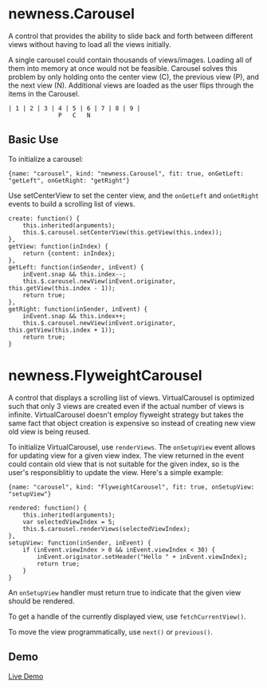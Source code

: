 newness.Carousel
===========================


A control that provides the ability to slide back and forth between different views without having to load all the views initially.

A single carousel could contain thousands of views/images.  Loading all of them into memory at once would not be feasible.
Carousel solves this problem by only holding onto the center view (C), the previous view (P), and the next view (N).
Additional views are loaded as the user flips through the items in the Carousel.

	| 1 | 2 | 3 | 4 | 5 | 6 | 7 | 8 | 9 |
	              P   C   N


Basic Use
---------

To initialize a carousel:

	{name: "carousel", kind: "newness.Carousel", fit: true, onGetLeft: "getLeft", onGetRight: "getRight"}

Use setCenterView to set the center view, and the `onGetLeft` and `onGetRight` events to build a scrolling list of views.

	create: function() {
		this.inherited(arguments);
		this.$.carousel.setCenterView(this.getView(this.index));
	},
	getView: function(inIndex) {
		return {content: inIndex};
	},
	getLeft: function(inSender, inEvent) {
		inEvent.snap && this.index--;
		this.$.carousel.newView(inEvent.originator, this.getView(this.index - 1));
		return true;
	},
	getRight: function(inSender, inEvent) {
		inEvent.snap && this.index++;
		this.$.carousel.newView(inEvent.originator, this.getView(this.index + 1));
		return true;
	}




newness.FlyweightCarousel
===========================


A control that displays a scrolling list of views.  VirtualCarousel is optimized such that only
3 views are created even if the actual number of views is infinite.  VirtualCarousel doesn't employ
flyweight strategy but takes the same fact that object creation is expensive so instead
of creating new view old view is being reused.

To initialize VirtualCarousel, use `renderViews`.  The `onSetupView` event
allows for updating view for a given view index.  The view returned in the event could contain
old view that is not suitable for the given index, so is the user's responsiblitiy to update
the view.  Here's a simple example:
  
	{name: "carousel", kind: "FlyweightCarousel", fit: true, onSetupView: "setupView"}

	rendered: function() {
		this.inherited(arguments);
		var selectedViewIndex = 5;
		this.$.carousel.renderViews(selectedViewIndex);
	},
	setupView: function(inSender, inEvent) {
		if (inEvent.viewIndex > 0 && inEvent.viewIndex < 30) {
			inEvent.originator.setHeader("Hello " + inEvent.viewIndex);
			return true;
		}
	}
	
An `onSetupView` handler must return true to indicate that the given view should be rendered.

To get a handle of the currently displayed view, use `fetchCurrentView()`.

To move the view programmatically, use `next()` or `previous()`.



Demo
----

[Live Demo](http://www.newnessdevelopments.com/demos/Carousels/)
